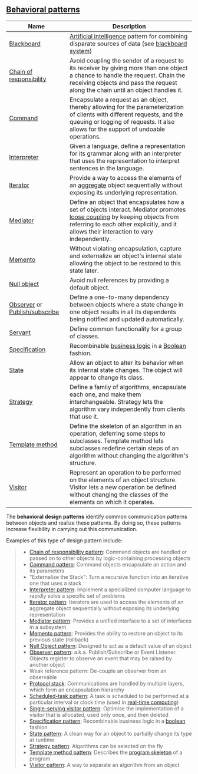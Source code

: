 [Behavioral patterns](https://en.wikipedia.org/wiki/Behavioral_pattern)
------------


| **Name**                                                                                                                           | **Description**                                                                                                                                                                                                                                                       
|------------------------------------------------------------------------------------------------------------------------------------|-----------------------------------------------------------------------------------------------------------------------------------------------------------------------------------------------------------------------------------------------------------------------
| [Blackboard](https://en.wikipedia.org/wiki/Blackboard_(design_pattern))                                                            | [Artificial intelligence](https://en.wikipedia.org/wiki/Artificial_intelligence) pattern for combining disparate sources of data (see [blackboard system](https://en.wikipedia.org/wiki/Blackboard_system))                                                           
| [Chain of responsibility](https://en.wikipedia.org/wiki/Chain_of_responsibility_pattern)                                           | Avoid coupling the sender of a request to its receiver by giving more than one object a chance to handle the request. Chain the receiving objects and pass the request along the chain until an object handles it.                                                    
| [Command](https://en.wikipedia.org/wiki/Command_pattern)                                                                           | Encapsulate a request as an object, thereby allowing for the parameterization of clients with different requests, and the queuing or logging of requests. It also allows for the support of undoable operations.                                                      
| [Interpreter](https://en.wikipedia.org/wiki/Interpreter_pattern)                                                                   | Given a language, define a representation for its grammar along with an interpreter that uses the representation to interpret sentences in the language.                                                                                                              
| [Iterator](https://en.wikipedia.org/wiki/Iterator_pattern)                                                                         | Provide a way to access the elements of an [aggregate](https://en.wikipedia.org/wiki/Aggregate_pattern) object sequentially without exposing its underlying representation.                                                                                           
| [Mediator](https://en.wikipedia.org/wiki/Mediator_pattern)                                                                         | Define an object that encapsulates how a set of objects interact. Mediator promotes [loose coupling](https://en.wikipedia.org/wiki/Loose_coupling) by keeping objects from referring to each other explicitly, and it allows their interaction to vary independently. 
| [Memento](https://en.wikipedia.org/wiki/Memento_pattern)                                                                           | Without violating encapsulation, capture and externalize an object's internal state allowing the object to be restored to this state later.                                                                                                                           
| [Null object](https://en.wikipedia.org/wiki/Null_Object_pattern)                                                                   | Avoid null references by providing a default object.                                                                                                                                                                                                                  
| [Observer](https://en.wikipedia.org/wiki/Observer_pattern) or [Publish/subscribe](https://en.wikipedia.org/wiki/Publish/subscribe) | Define a one-to-many dependency between objects where a state change in one object results in all its dependents being notified and updated automatically.                                                                                                            
| [Servant](https://en.wikipedia.org/wiki/Design_pattern_Servant)                                                                    | Define common functionality for a group of classes.                                                                                                                                                                                                                   
| [Specification](https://en.wikipedia.org/wiki/Specification_pattern)                                                               | Recombinable [business logic](https://en.wikipedia.org/wiki/Business_logic) in a [Boolean](https://en.wikipedia.org/wiki/Boolean_algebra) fashion.                                                                                                                    
| [State](https://en.wikipedia.org/wiki/State_pattern)                                                                               | Allow an object to alter its behavior when its internal state changes. The object will appear to change its class.                                                                                                                                                    
| [Strategy](https://en.wikipedia.org/wiki/Strategy_pattern)                                                                         | Define a family of algorithms, encapsulate each one, and make them interchangeable. Strategy lets the algorithm vary independently from clients that use it.                                                                                                          
| [Template method](https://en.wikipedia.org/wiki/Template_method_pattern)                                                           | Define the skeleton of an algorithm in an operation, deferring some steps to subclasses. Template method lets subclasses redefine certain steps of an algorithm without changing the algorithm's structure.                                                           
| [Visitor](https://en.wikipedia.org/wiki/Visitor_pattern)                                                                           | Represent an operation to be performed on the elements of an object structure. Visitor lets a new operation be defined without changing the classes of the elements on which it operates.                                                                             



The **behavioral design patterns** identify common communication patterns between objects and realize these patterns. By doing so, these patterns increase flexibility in carrying out this communication.

Examples of this type of design pattern include:
>- [Chain of responsibility pattern](https://en.wikipedia.org/wiki/Chain_of_responsibility_pattern): Command objects are handled or passed on to other objects by logic-containing processing objects
>- [Command pattern](https://en.wikipedia.org/wiki/Command_pattern): Command objects encapsulate an action and its parameters
>- "Externalize the Stack": Turn a recursive function into an iterative one that uses a stack
>- [Interpreter pattern](https://en.wikipedia.org/wiki/Interpreter_pattern): Implement a specialized computer language to rapidly solve a specific set of problems
>- [Iterator pattern](https://en.wikipedia.org/wiki/Iterator_pattern): Iterators are used to access the elements of an aggregate object sequentially without exposing its underlying representation
>- [Mediator pattern](https://en.wikipedia.org/wiki/Mediator_pattern): Provides a unified interface to a set of interfaces in a subsystem
>- [Memento pattern](https://en.wikipedia.org/wiki/Memento_pattern): Provides the ability to restore an object to its previous state (rollback)
>- [Null Object pattern](https://en.wikipedia.org/wiki/Null_Object_pattern): Designed to act as a default value of an object
>- [Observer pattern](https://en.wikipedia.org/wiki/Observer_pattern): a.k.a. Publish/Subscribe or Event Listener. Objects register to observe an event that may be raised by another object
>- Weak reference pattern: De-couple an observer from an observable
>- [Protocol stack](https://en.wikipedia.org/wiki/Protocol_stack): Communications are handled by multiple layers, which form an encapsulation hierarchy
>- [Scheduled-task pattern](https://en.wikipedia.org/wiki/Scheduled-task_pattern): A task is scheduled to be performed at a particular interval or clock time (used in [real-time computing](https://en.wikipedia.org/wiki/Real-time_computing))
>- [Single-serving visitor pattern](https://en.wikipedia.org/wiki/Single-serving_visitor_pattern): Optimise the implementation of a visitor that is allocated, used only once, and then deleted
>- [Specification pattern](https://en.wikipedia.org/wiki/Specification_pattern): Recombinable business logic in a [boolean](https://en.wikipedia.org/wiki/Boolean_algebra) fashion
>- [State pattern](https://en.wikipedia.org/wiki/State_pattern): A clean way for an object to partially change its type at runtime
>- [Strategy pattern](https://en.wikipedia.org/wiki/Strategy_pattern): Algorithms can be selected on the fly
>- [Template method pattern](https://en.wikipedia.org/wiki/Template_method_pattern): Describes the [program skeleton](https://en.wikipedia.org/wiki/Program_skeleton) of a program
>- [Visitor pattern](https://en.wikipedia.org/wiki/Visitor_pattern): A way to separate an algorithm from an object
